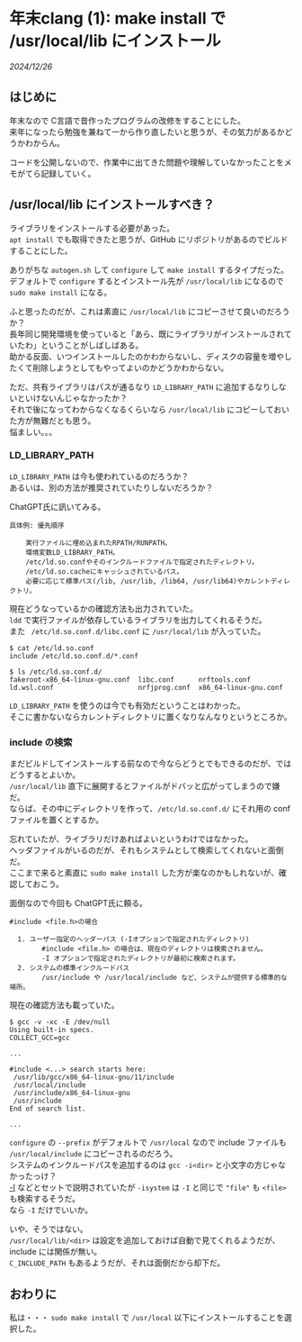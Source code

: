 # 年末clang (1): make install で /usr/local/lib にインストール

_2024/12/26_

## はじめに

年末なので C言語で昔作ったプログラムの改修をすることにした。  
来年になったら勉強を兼ねて一から作り直したいと思うが、その気力があるかどうかわからん。

コードを公開しないので、作業中に出てきた問題や理解していなかったことをメモがてら記録していく。

## /usr/local/lib にインストールすべき？

ライブラリをインストールする必要があった。  
`apt install` でも取得できたと思うが、GitHub にリポジトリがあるのでビルドすることにした。

ありがちな `autogen.sh` して `configure` して `make install` するタイプだった。  
デフォルトで `configure` するとインストール先が `/usr/local/lib` になるので `sudo make install` になる。

ふと思ったのだが、これは素直に `/usr/local/lib` にコピーさせて良いのだろうか？  
長年同じ開発環境を使っていると「あら、既にライブラリがインストールされていたわ」ということがしばしばある。  
助かる反面、いつインストールしたのかわからないし、ディスクの容量を増やしたくて削除しようとしてもやってよいのかどうかわからない。

ただ、共有ライブラリはパスが通るなり `LD_LIBRARY_PATH` に追加するなりしないといけないんじゃなかったか？  
それで後になってわからなくなるくらいなら `/usr/local/lib` にコピーしておいた方が無難だとも思う。  
悩ましい。。。

### LD_LIBRARY_PATH

`LD_LIBRARY_PATH` は今も使われているのだろうか？  
あるいは、別の方法が推奨されていたりしないだろうか？

ChatGPT氏に訊いてみる。

```text
具体例: 優先順序

    実行ファイルに埋め込まれたRPATH/RUNPATH。
    環境変数LD_LIBRARY_PATH。
    /etc/ld.so.confやそのインクルードファイルで指定されたディレクトリ。
    /etc/ld.so.cacheにキャッシュされているパス。
    必要に応じて標準パス(/lib, /usr/lib, /lib64, /usr/lib64)やカレントディレクトリ。
```

現在どうなっているかの確認方法も出力されていた。  
`ldd` で実行ファイルが依存しているライブラリを出力してくれるそうだ。  
また ` /etc/ld.so.conf.d/libc.conf` に `/usr/local/lib` が入っていた。

```console
$ cat /etc/ld.so.conf
include /etc/ld.so.conf.d/*.conf

$ ls /etc/ld.so.conf.d/
fakeroot-x86_64-linux-gnu.conf  libc.conf      nrftools.conf
ld.wsl.conf                     nrfjprog.conf  x86_64-linux-gnu.conf
```

`LD_LIBRARY_PATH` を使うのは今でも有効だということはわかった。  
そこに書かないならカレントディレクトリに置くなりなんなりというところか。

### include の検索

まだビルドしてインストールする前なので今ならどうとでもできるのだが、ではどうするとよいか。  
`/usr/local/lib` 直下に展開するとファイルがドバッと広がってしまうので嫌だ。  
ならば、その中にディレクトリを作って、`/etc/ld.so.conf.d/` にそれ用の conf ファイルを置くとするか。

忘れていたが、ライブラリだけあればよいというわけではなかった。  
ヘッダファイルがいるのだが、それもシステムとして検索してくれないと面倒だ。  
ここまで来ると素直に `sudo make install` した方が楽なのかもしれないが、確認しておこう。

面倒なので今回も ChatGPT氏に頼る。

```text
#include <file.h>の場合

  1. ユーザー指定のヘッダーパス (-Iオプションで指定されたディレクトリ)
        #include <file.h> の場合は、現在のディレクトリは検索されません。
        -I オプションで指定されたディレクトリが最初に検索されます。
  2. システムの標準インクルードパス
        /usr/include や /usr/local/include など、システムが提供する標準的な場所。
```

現在の確認方法も載っていた。

```console
$ gcc -v -xc -E /dev/null
Using built-in specs.
COLLECT_GCC=gcc

...

#include <...> search starts here:
 /usr/lib/gcc/x86_64-linux-gnu/11/include
 /usr/local/include
 /usr/include/x86_64-linux-gnu
 /usr/include
End of search list.

...
```

`configure` の `--prefix` がデフォルトで `/usr/local` なので include ファイルも `/usr/local/include` にコピーされるのだろう。  
システムのインクルードパスを追加するのは `gcc -i<dir>` と小文字の方じゃなかったっけ？  
[-I](https://gcc.gnu.org/onlinedocs/gcc/Directory-Options.html#index-I) などとセットで説明されていたが `-isystem` は `-I` と同じで `"file"` も `<file>` も検索するそうだ。  
なら `-I` だけでいいか。

いや、そうではない。  
`/usr/local/lib/<dir>` は設定を追加しておけば自動で見てくれるようだが、include には関係が無い。  
`C_INCLUDE_PATH` もあるようだが、それは面倒だから却下だ。

## おわりに

私は・・・ `sudo make install` で `/usr/local` 以下にインストールすることを選択した。
